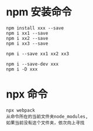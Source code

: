 # npm 安装命令


    npm install xxx --save
    npm i xx1 --save
    npm i xx2 --save
    npm i xx3 --save

    npm i --save xx1 xx2 xx3

    npm i --save-dev xxx
    npm i -D xxx

# npx 命令

    npx webpack
    从命令所在的当前文件夹node_modules,
    如果当前没有这个文件夹，依次向上寻找